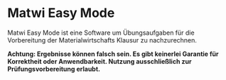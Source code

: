 # Matwi Easy Mode
Matwi Easy Mode ist eine Software um Übungsaufgaben für die Vorbereitung der Materialwirtschafts Klausur zu nachzurechnen.

**Achtung: Ergebnisse können falsch sein. Es gibt keinerlei Garantie für Korrektheit oder Anwendbarkeit. Nutzung ausschließlich zur Prüfungsvorbereitung erlaubt.**